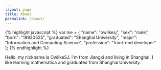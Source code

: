 ```yaml
---
layout: page
title: About
permalink: /about/
---
```


{% highlight javascript %}
var me = {
 	"name":			"owlikesj",
	"sex":			"male",
	"born":			"19920525",
	"graduated":		"Shanghai University",
	"major":			"Information and Computing Science",
	"profession":		"front-end developer"
};
{% endhighlight %}

Hello, my nickname is OwlikeSJ. I'm from Jiangxi and living in Shanghai. I like learning mathematica and graduated from Shanghai University.

